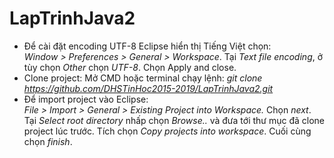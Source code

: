 # LapTrinhJava2


- Để cài đặt encoding UTF-8 Eclipse hiển thị Tiếng Việt chọn:<br/>
*Window > Preferences > General > Workspace*. Tại *Text file encoding*, ở tùy chọn *Other* chọn *UTF-8*. Chọn Apply and close.
- Clone project: Mở CMD hoặc terminal chạy lệnh:
*git clone https://github.com/DHSTinHoc2015-2019/LapTrinhJava2.git*
- Để import project vào Eclipse: <br/>
*File > Import > General > Existing Project into Workspace.* Chọn *next*. Tại *Select root directory* nhấp chọn *Browse..* và đưa tới thư mục đã clone project lúc trước. Tích chọn *Copy projects into workspace*. Cuối cùng chọn *finish*.
